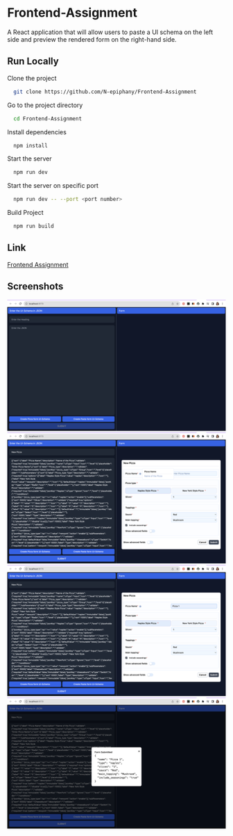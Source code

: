 # Frontend-Assignment

A React application that will allow users to paste a UI schema on the left side and preview the rendered form on the right-hand side.

## Run Locally

Clone the project

```bash
  git clone https://github.com/N-epiphany/Frontend-Assignment
```

Go to the project directory

```bash
  cd Frontend-Assignment
```

Install dependencies

```bash
  npm install
```

Start the server

```bash
  npm run dev
```

Start the server on specific port

```bash
  npm run dev -- --port <port number>
```

Build Project

```bash
  npm run build
```

## Link

[Frontend Assignment](https://frontend-assignment-virid.vercel.app)

## Screenshots

![plot1](/src/demo/ss1.png)
![plot2](/src/demo/ss2.png)
![plot3](/src/demo/ss3.png)
![plot4](/src/demo/ss4.png)
